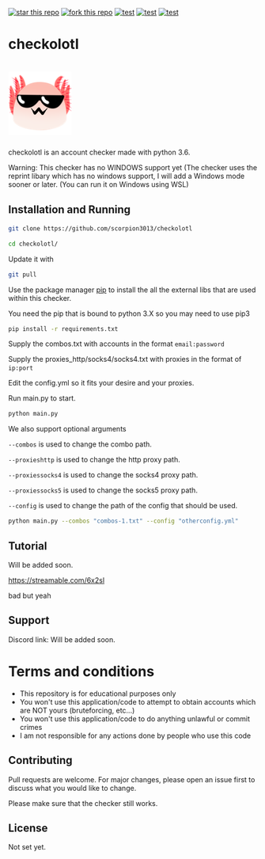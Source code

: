 [![star this repo](http://githubbadges.com/star.svg?user=scorpion3013&repo=checkolotl&style=flat)](https://github.com/scorpion3013/checkolotl)
[![fork this repo](http://githubbadges.com/fork.svg?user=scorpion3013&repo=checkolotl&style=flat)](https://github.com/scorpion3013/checkolotl/fork)
[![test](https://img.shields.io/github/last-commit/scorpion3013/checkolotl.svg?style=flat)](https://github.com/scorpion3013/checkolotl/commits/master)
[![test](https://img.shields.io/github/release-date/scorpion3013/checkolotl.svg?style=flat)](https://github.com/scorpion3013/checkolotl/releases/latest)
[![test](https://img.shields.io/github/commits-since/scorpion3013/checkolotl/latest.svg?style=flat)](https://github.com/scorpion3013/checkolotl/releases/latest)
# checkolotl
# ![checkolotl](logo.png)
checkolotl is an account checker made with python 3.6.

Warning: This checker has no WINDOWS support yet (The checker uses the reprint libary which has no windows support, I will add a Windows mode sooner or later. (You can run it on Windows using WSL)

## Installation and Running
```bash
git clone https://github.com/scorpion3013/checkolotl
```
```bash
cd checkolotl/
```
Update it with
```bash
git pull
```
Use the package manager [pip](https://pip.pypa.io/en/stable/) to install the all the external libs that are used within this checker.

You need the pip that is bound to python 3.X so you may need to use pip3

```bash
pip install -r requirements.txt
```

Supply the combos.txt with accounts in the format `email:password`

Supply the proxies_http/socks4/socks4.txt with proxies in the format of `ip:port`

Edit the config.yml so it fits your desire and your proxies.

Run main.py to start.
```bash
python main.py
```
We also support optional arguments

`--combos` is used to change the combo path.

`--proxieshttp` is used to change the http proxy path.

`--proxiessocks4` is used to change the socks4 proxy path.

`--proxiessocks5` is used to change the socks5 proxy path.

`--config` is used to change the path of the config that should be used.
```bash
python main.py --combos "combos-1.txt" --config "otherconfig.yml"
```

## Tutorial
Will be added soon.

https://streamable.com/6x2sl

bad but yeah

## Support
Discord link: Will be added soon.

# Terms and conditions
- This repository is for educational purposes only
- You won't use this application/code to attempt to obtain accounts which are NOT yours (bruteforcing, etc...)
- You won't use this application/code to do anything unlawful or commit crimes
- I am not responsible for any actions done by people who use this code


## Contributing
Pull requests are welcome. For major changes, please open an issue first to discuss what you would like to change.

Please make sure that the checker still works.

## License
Not set yet.
